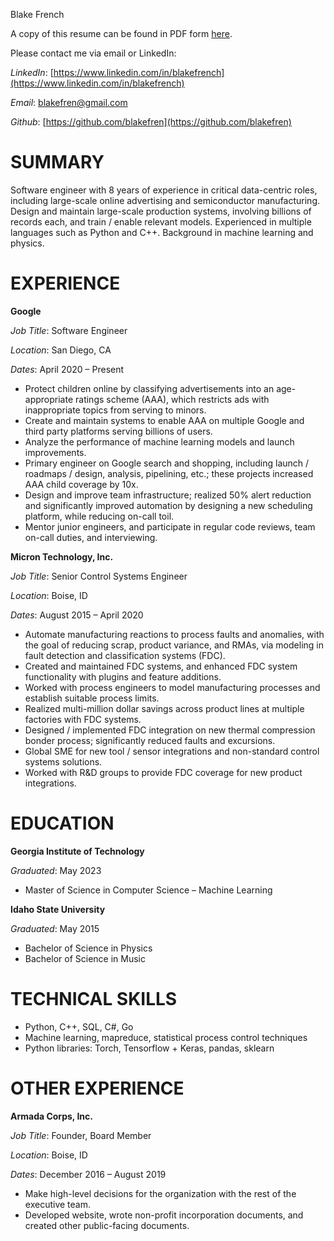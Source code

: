 Blake French

A copy of this resume can be found in PDF form [here](https://blakefren.github.io/resume.pdf).

Please contact me via email or LinkedIn:

*LinkedIn*: [https://www.linkedin.com/in/blakefrench](https://www.linkedin.com/in/blakefrench)

*Email*: blakefren@gmail.com

*Github*: [https://github.com/blakefren](https://github.com/blakefren)

# SUMMARY

Software engineer with 8 years of experience in critical data-centric roles, including large-scale online advertising and semiconductor manufacturing. Design and maintain large-scale production systems, involving billions of records each, and train / enable relevant models. Experienced in multiple languages such as Python and C++. Background in machine learning and physics.

# EXPERIENCE

**Google**

*Job Title*: Software Engineer

*Location*: San Diego, CA

*Dates*: April 2020 – Present

* Protect children online by classifying advertisements into an age-appropriate ratings scheme (AAA), which restricts ads with inappropriate topics from serving to minors.
* Create and maintain systems to enable AAA on multiple Google and third party platforms serving billions of users.
* Analyze the performance of machine learning models and launch improvements.
* Primary engineer on Google search and shopping, including launch / roadmaps / design, analysis, pipelining, etc.; these projects increased AAA child coverage by 10x.
* Design and improve team infrastructure; realized 50% alert reduction and significantly improved automation by designing a new scheduling platform, while reducing on-call toil.
* Mentor junior engineers, and participate in regular code reviews, team on-call duties, and interviewing.

**Micron Technology, Inc.**

*Job Title*: Senior Control Systems Engineer

*Location*: Boise, ID

*Dates*: August 2015 – April 2020

* Automate manufacturing reactions to process faults and anomalies, with the goal of reducing scrap, product variance, and RMAs, via modeling in fault detection and classification systems (FDC).
* Created and maintained FDC systems, and enhanced FDC system functionality with plugins and feature additions.
* Worked with process engineers to model manufacturing processes and establish suitable process limits.
* Realized multi-million dollar savings across product lines at multiple factories with FDC systems.
* Designed / implemented FDC integration on new thermal compression bonder process; significantly reduced faults and excursions.
* Global SME for new tool / sensor integrations and non-standard control systems solutions.
* Worked with R&D groups to provide FDC coverage for new product integrations.

# EDUCATION

**Georgia Institute of Technology**

*Graduated*: May 2023

* Master of Science in Computer Science – Machine Learning

**Idaho State University**

*Graduated*: May 2015

* Bachelor of Science in Physics
* Bachelor of Science in Music

# TECHNICAL SKILLS

* Python, C++, SQL, C#, Go
* Machine learning, mapreduce, statistical process control techniques
* Python libraries: Torch, Tensorflow + Keras, pandas, sklearn

# OTHER EXPERIENCE

**Armada Corps, Inc.**

*Job Title*: Founder, Board Member

*Location*: Boise, ID

*Dates*: December 2016 – August 2019

* Make high-level decisions for the organization with the rest of the executive team.
* Developed website, wrote non-profit incorporation documents, and created other public-facing documents.
